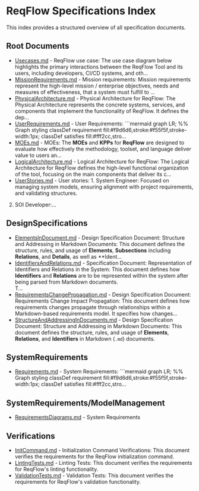 # ReqFlow Specifications Index

This index provides a structured overview of all specification documents.

## Root Documents

- [Usecases.md](Usecases.md) - ReqFlow use case: The use case diagram below highlights the primary interactions between the ReqFlow Tool and its users, including developers, CI/CD systems, and oth...
- [MissionRequirements.md](MissionRequirements.md) - Mission requirements: Mission requirements represent the high-level mission / enterprise  objectives, needs and measures of effectiveness, that a system must fulfill to ...
- [PhysicalArchitecture.md](PhysicalArchitecture.md) - Physical Architecture for ReqFlow: The Physical Architecture represents the concrete systems, services, and components that implement the functionality of ReqFlow. It defines the dep...
- [UserRequirements.md](UserRequirements.md) - User Requirements: ```mermaid
graph LR;
  %% Graph styling
  classDef requirement fill:#f9d6d6,stroke:#f55f5f,stroke-width:1px;
  classDef satisfies fill:#fff2cc,stro...
- [MOEs.md](MOEs.md) - MOEs: The **MOEs** and **KPPs** for **ReqFlow** are designed to evaluate how effectively the methodology, toolset, and language deliver value to users an...
- [LogicalArchitecture.md](LogicalArchitecture.md) - Logical Architecture for ReqFlow: The Logical Architecture for ReqFlow defines the high-level functional organization of the tool, focusing on the main components that deliver its c...
- [UserStories.md](UserStories.md) - User stories: 1. System Engineer: Focused on managing system models, ensuring alignment with project requirements, and validating structures.  
2. SOI Developer:...

## DesignSpecifications

- [ElementsInDocument.md](DesignSpecifications/ElementsInDocument.md) - Design Specification Document: Structure and Addressing in Markdown Documents: This document defines the structure, rules, and usage of **Elements**, **Subsections** including **Relations**, and **Details**, as well as **Ident...
- [IdentifiersAndRelations.md](DesignSpecifications/IdentifiersAndRelations.md) - Specification Document: Representation of Identifiers and Relations in the System: This document defines how **Identifiers** and **Relations** are to be represented within the system after being parsed from Markdown documents.  
T...
- [RequirementsChangePropagation.md](DesignSpecifications/RequirementsChangePropagation.md) - Design Specification Document: Requirements Change Impact Propagation: This document defines how requirements changes propagate through relationships within a Markdown-based requirements model. It specifies how changes...
- [StructureAndAddressingInDocuments.md](DesignSpecifications/StructureAndAddressingInDocuments.md) - Design Specification Document: Structure and Addressing in Markdown Documents: This document defines the structure, rules, and usage of **Elements**, **Relations**, and **Identifiers** in Markdown (`.md`) documents.

## SystemRequirements

- [Requirements.md](SystemRequirements/Requirements.md) - System Requirements: ```mermaid
graph LR;
  %% Graph styling
  classDef requirement fill:#f9d6d6,stroke:#f55f5f,stroke-width:1px;
  classDef satisfies fill:#fff2cc,stro...

## SystemRequirements/ModelManagement

- [RequirementsDiagrams.md](SystemRequirements/ModelManagement/RequirementsDiagrams.md) - System Requirements

## Verifications

- [InitCommand.md](Verifications/InitCommand.md) - Initialization Command Verifications: This document verifies the requirements for the ReqFlow initialization command.
- [LintingTests.md](Verifications/LintingTests.md) - Linting Tests: This document verifies the requirements for ReqFlow's linting functionality.
- [ValidationTests.md](Verifications/ValidationTests.md) - Validation Tests: This document verifies the requirements for ReqFlow's validation functionality.


